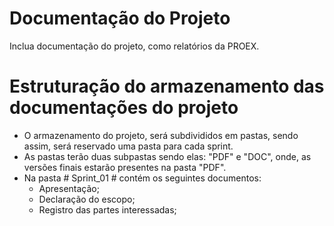 # Documentação do Projeto

Inclua documentação do projeto, como relatórios da PROEX.

# Estruturação do armazenamento das documentações do projeto 

* O armazenamento do projeto, será subdivididos em pastas, sendo assim, será reservado uma pasta para cada sprint.
* As pastas terão duas subpastas sendo elas: "PDF" e "DOC", onde, as versões finais estarão presentes na pasta "PDF".
* Na pasta # Sprint_01 # contém os seguintes documentos: 
  * Apresentação;
  * Declaração do escopo; 
  * Registro das partes interessadas;
